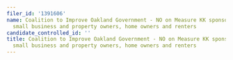 ```yaml
---
filer_id: '1391606'
name: Coalition to Improve Oakland Government - NO on Measure KK sponsored by Oakland
  small business and property owners, home owners and renters
candidate_controlled_id: ''
title: Coalition to Improve Oakland Government - NO on Measure KK sponsored by Oakland
  small business and property owners, home owners and renters
---
```

